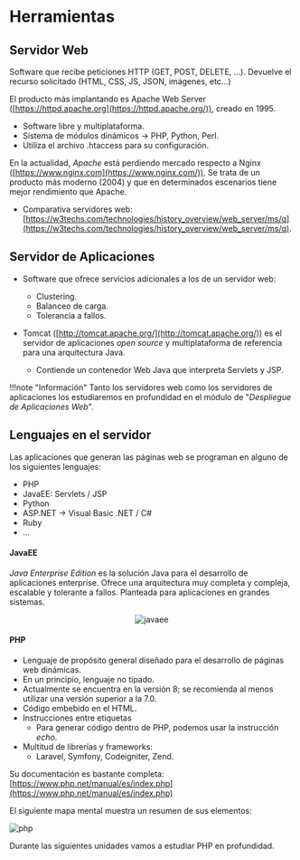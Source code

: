 
# Herramientas
## Servidor Web

Software que recibe peticiones HTTP (GET, POST, DELETE, ...). Devuelve el recurso solicitado (HTML, CSS, JS, JSON, imágenes, etc...)

El producto más implantando es Apache Web Server ([https://httpd.apache.org](https://httpd.apache.org/)), creado en 1995.

- Software libre y multiplataforma.
- Sistema de módulos dinámicos → PHP, Python, Perl.
- Utiliza el archivo .htaccess para su configuración.

En la actualidad, *Apache* está perdiendo mercado respecto a Nginx ([https://www.nginx.com](https://www.nginx.com/)). Se trata de un producto más moderno (2004) y que en determinados escenarios tiene mejor rendimiento que Apache.

- Comparativa servidores web: [https://w3techs.com/technologies/history_overview/web_server/ms/q](https://w3techs.com/technologies/history_overview/web_server/ms/q).

##  Servidor de Aplicaciones

- Software que ofrece servicios adicionales a los de un servidor web:

   - Clustering.
   - Balanceo de carga.
   - Tolerancia a fallos.

- Tomcat ([http://tomcat.apache.org/](http://tomcat.apache.org/)) es el servidor de aplicaciones *open source* y multiplataforma de referencia para una arquitectura Java.

   - Contiende un contenedor Web Java que interpreta Servlets y JSP.

      

!!!note "Información"
 	Tanto los servidores web como los servidores de aplicaciones los estudiaremos en profundidad en el módulo de "*Despliegue de Aplicaciones Web*".



## Lenguajes en el servidor

Las aplicaciones que generan las páginas web se programan en alguno de los siguientes lenguajes:

- PHP
- JavaEE: Servlets / JSP
- Python
- ASP.NET → Visual Basic .NET / C#
- Ruby
- ...

#### JavaEE

*Java Enterprise Edition* es la solución Java para el desarrollo de aplicaciones enterprise. Ofrece una arquitectura muy completa y compleja, escalable y tolerante a fallos. Planteada para aplicaciones en grandes sistemas.

<div style="text-align: center;"><img src="../../img/ud01/javaee.png" alt="javaee" style="max-width: 70%;" /></div>



#### PHP

- Lenguaje de propósito general diseñado para el desarrollo de páginas web dinámicas.
- En un principio, lenguaje no tipado.
- Actualmente se encuentra en la versión 8; se recomienda al menos utilizar una versión superior a la 7.0.
- Código embebido en el HTML.
- Instrucciones entre etiquetas <?php y ?>
   - Para generar código dentro de PHP, podemos usar la instrucción *echo*.
- Multitud de librerías y frameworks:
   - Laravel, Symfony, Codeigniter, Zend.

Su documentación es bastante completa:   [https://www.php.net/manual/es/index.php](https://www.php.net/manual/es/index.php)

El siguiente mapa mental muestra un resumen de sus elementos:

<img src="../../img/ud01/php.jpg" alt="php" style="max-width: 100%;" />

Durante las siguientes unidades vamos a estudiar PHP en profundidad.





